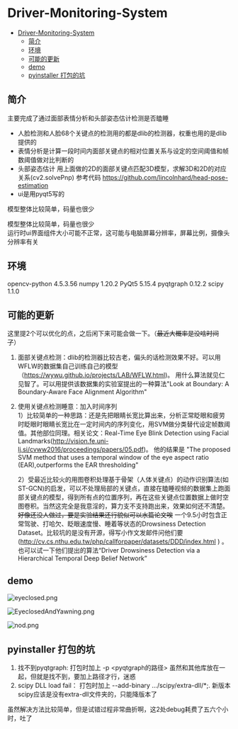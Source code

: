 # Driver-Monitoring-System

- [Driver-Monitoring-System](#driver-monitoring-system)
  - [简介](#简介)
  - [环境](#环境)
  - [可能的更新](#可能的更新)
  - [demo](#demo)
  - [pyinstaller 打包的坑](#pyinstaller-打包的坑)
## 简介
主要完成了通过面部表情分析和头部姿态估计检测是否瞌睡
- 人脸检测和人脸68个关键点的检测用的都是dlib的检测器，权重也用的是dlib提供的   
- 表情分析是计算一段时间内面部关键点的相对位置关系与设定的空间阈值和帧数阈值做对比判断的 
- 头部姿态估计  用上面做的2D的面部关键点匹配3D模型，求解3D和2D的对应关系(cv2.solvePnp)  参考代码 https://github.com/lincolnhard/head-pose-estimation      
- ui是用pyqt5写的  


模型整体比较简单，码量也很少   

模型整体比较简单，码量也很少  
运行时ui界面组件大小可能不正常，这可能与电脑屏幕分辨率，屏幕比例，摄像头分辨率有关 
## 环境
opencv-python          4.5.3.56
numpy                    1.20.2
PyQt5                 5.15.4
pyqtgraph               0.12.2
scipy                 1.1.0

## 可能的更新
这里提2个可以优化的点，之后闲下来可能会做一下。（~~最近大概率是没啥时间了~~）   
1. 面部关键点检测：dlib的检测器比较古老，偏头的话检测效果不好。可以用WFLW的数据集自己训练自己的模型（https://wywu.github.io/projects/LAB/WFLW.html)。 用什么算法就见仁见智了。可以用提供该数据集的实验室提出的一种算法"Look at Boundary: A Boundary-Aware Face Alignment Algorithm"
2. 使用关键点检测睡意：加入时间序列  
    1）比较简单的一种思路：还是先把眼睛长宽比算出来，分析正常眨眼和疲劳时眨眼时眼睛长宽比在一定时间内的序列变化，用SVM做分类替代设定帧数阈值。其他部位同理。相关论文：Real-Time Eye Blink Detection using Facial Landmarks(http://vision.fe.uni-lj.si/cvww2016/proceedings/papers/05.pdf)。 他的结果是   "The proposed SVM method that uses a temporal window of the eye aspect ratio (EAR),outperforms the EAR thresholding"

    2）受最近比较火的用图卷积处理基于骨架（人体关键点）的动作识别算法(如ST-GCN)的启发，可以不处理局部的关键点，直接在瞌睡视频的数据集上跑面部关键点的模型，得到所有点的位置序列，再在这些关键点位置数据上做时空图卷积。当然这完全是我意淫的，算力支不支持跑出来，效果如何还不清楚。~~好像还没人做过，要是实验结果还行貌似可以水篇论文唉~~ 
    一个9.5小时包含正常驾驶、打哈欠、眨眼速度慢、睡着等状态的Drowsiness Detection Dataset。比较坑的是没有开源，得写小作文发邮件问他们要 (http://cv.cs.nthu.edu.tw/php/callforpaper/datasets/DDD/index.html ) 。也可以试一下他们提出的算法“Driver Drowsiness Detection via a Hierarchical Temporal Deep Belief Network”

## demo
![eyeclosed.png](https://i.loli.net/2021/10/05/cJ537yCUv1Dq8YT.png)

![EyeclosedAndYawning.png](https://i.loli.net/2021/10/05/OBpzx5Ngt3UMDq6.png)

![nod.png](https://i.loli.net/2021/10/05/4jO2oF1JbSaARuW.png)




## pyinstaller 打包的坑
1. 找不到pyqtgraph:
   打包时加上 -p <pyqtgraph的路径>
   虽然和其他库放在一起，但就是找不到，要加上路径才行，迷惑
2. scipy DLL load fail：
   打包时加上  --add-binary .../scipy/extra-dll/*;.
   新版本scipy应该是没有extra-dll文件夹的，只能降版本了


虽然解决方法比较简单，但是试错过程非常曲折啊，这2处debug耗费了五六个小时，吐了


